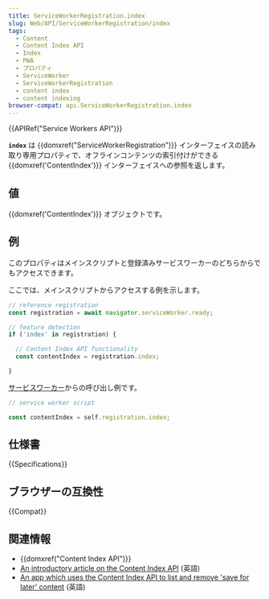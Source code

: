 ```yaml
---
title: ServiceWorkerRegistration.index
slug: Web/API/ServiceWorkerRegistration/index
tags:
  - Content
  - Content Index API
  - Index
  - PWA
  - プロパティ
  - ServiceWorker
  - ServiceWorkerRegistration
  - content index
  - content indexing
browser-compat: api.ServiceWorkerRegistration.index
---
```

{{APIRef("Service Workers API")}}

**`index`** は {{domxref("ServiceWorkerRegistration")}} インターフェイスの読み取り専用プロパティで、オフラインコンテンツの索引付けができる {{domxref('ContentIndex')}} インターフェイスへの参照を返します。

## 値

{{domxref('ContentIndex')}} オブジェクトです。

## 例

このプロパティはメインスクリプトと登録済みサービスワーカーのどちらからでもアクセスできます。

ここでは、メインスクリプトからアクセスする例を示します。

```js
// reference registration
const registration = await navigator.serviceWorker.ready;

// feature detection
if ('index' in registration) {

  // Content Index API functionality
  const contentIndex = registration.index;

}
```

[サービスワーカー](/ja/docs/Web/API/ServiceWorker)からの呼び出し例です。

```js
// service worker script

const contentIndex = self.registration.index;
```

## 仕様書

{{Specifications}}

## ブラウザーの互換性

{{Compat}}

## 関連情報

- {{domxref("Content Index API")}}
- [An introductory article on the Content Index API](https://web.dev/content-indexing-api/) (英語)
- [An app which uses the Content Index API to list and remove 'save for later' content](https://contentindex.dev/) (英語)
